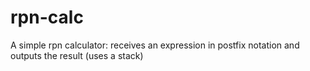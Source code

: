 # rpn-calc
A simple rpn calculator: receives an expression in postfix notation and outputs the result (uses a stack)

